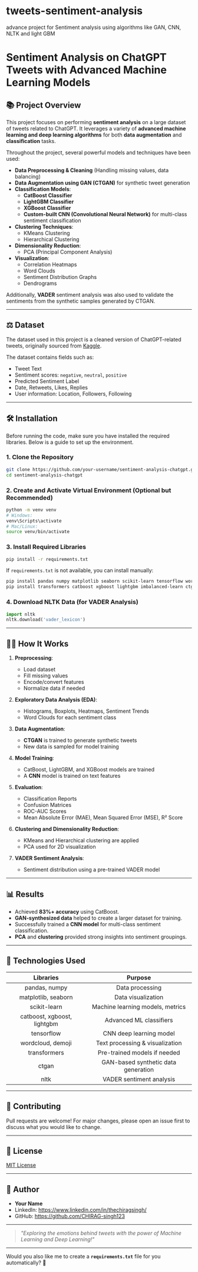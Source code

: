 # tweets-sentiment-analysis
advance project for Sentiment analysis using algorithms like GAN, CNN, NLTK and light GBM


# Sentiment Analysis on ChatGPT Tweets with Advanced Machine Learning Models

## 📚 Project Overview

This project focuses on performing **sentiment analysis** on a large dataset of tweets related to ChatGPT. It leverages a variety of **advanced machine learning and deep learning algorithms** for both **data augmentation** and **classification** tasks.

Throughout the project, several powerful models and techniques have been used:

- **Data Preprocessing & Cleaning** (Handling missing values, data balancing)
- **Data Augmentation using GAN (CTGAN)** for synthetic tweet generation
- **Classification Models**:
  - **CatBoost Classifier**
  - **LightGBM Classifier**
  - **XGBoost Classifier**
  - **Custom-built CNN (Convolutional Neural Network)** for multi-class sentiment classification
- **Clustering Techniques**:
  - KMeans Clustering
  - Hierarchical Clustering
- **Dimensionality Reduction**:
  - PCA (Principal Component Analysis)
- **Visualization**:
  - Correlation Heatmaps
  - Word Clouds
  - Sentiment Distribution Graphs
  - Dendrograms

Additionally, **VADER** sentiment analysis was also used to validate the sentiments from the synthetic samples generated by CTGAN.

---

## ⚖️ Dataset

The dataset used in this project is a cleaned version of ChatGPT-related tweets, originally sourced from [Kaggle](https://www.kaggle.com/ryosyo0/chatgpt-tweets-sentiment-analysis-clean-data).

The dataset contains fields such as:

- Tweet Text
- Sentiment scores: `negative`, `neutral`, `positive`
- Predicted Sentiment Label
- Date, Retweets, Likes, Replies
- User information: Location, Followers, Following

---

## 🛠️ Installation

Before running the code, make sure you have installed the required libraries. Below is a guide to set up the environment.

### 1. Clone the Repository
```bash
git clone https://github.com/your-username/sentiment-analysis-chatgpt.git
cd sentiment-analysis-chatgpt
```

### 2. Create and Activate Virtual Environment (Optional but Recommended)
```bash
python -m venv venv
# Windows:
venv\Scripts\activate
# Mac/Linux:
source venv/bin/activate
```

### 3. Install Required Libraries
```bash
pip install -r requirements.txt
```

If `requirements.txt` is not available, you can install manually:
```bash
pip install pandas numpy matplotlib seaborn scikit-learn tensorflow wordcloud demoji
pip install transformers catboost xgboost lightgbm imbalanced-learn ctgan nltk
```

### 4. Download NLTK Data (for VADER Analysis)
```python
import nltk
nltk.download('vader_lexicon')
```

---

## 👨‍💻 How It Works

1. **Preprocessing**:
   - Load dataset
   - Fill missing values
   - Encode/convert features
   - Normalize data if needed

2. **Exploratory Data Analysis (EDA)**:
   - Histograms, Boxplots, Heatmaps, Sentiment Trends
   - Word Clouds for each sentiment class

3. **Data Augmentation**:
   - **CTGAN** is trained to generate synthetic tweets
   - New data is sampled for model training

4. **Model Training**:
   - CatBoost, LightGBM, and XGBoost models are trained
   - A **CNN** model is trained on text features

5. **Evaluation**:
   - Classification Reports
   - Confusion Matrices
   - ROC-AUC Scores
   - Mean Absolute Error (MAE), Mean Squared Error (MSE), R² Score

6. **Clustering and Dimensionality Reduction**:
   - KMeans and Hierarchical clustering are applied
   - PCA used for 2D visualization

7. **VADER Sentiment Analysis**:
   - Sentiment distribution using a pre-trained VADER model

---

## 📊 Results

- Achieved **83%+ accuracy** using CatBoost.
- **GAN-synthesized data** helped to create a larger dataset for training.
- Successfully trained a **CNN model** for multi-class sentiment classification.
- **PCA** and **clustering** provided strong insights into sentiment groupings.

---

## 🚀 Technologies Used

| Libraries | Purpose |
|:---------:|:-------:|
| pandas, numpy | Data processing |
| matplotlib, seaborn | Data visualization |
| scikit-learn | Machine learning models, metrics |
| catboost, xgboost, lightgbm | Advanced ML classifiers |
| tensorflow | CNN deep learning model |
| wordcloud, demoji | Text processing & visualization |
| transformers | Pre-trained models if needed |
| ctgan | GAN-based synthetic data generation |
| nltk | VADER sentiment analysis |

---

## 📢 Contributing

Pull requests are welcome! For major changes, please open an issue first to discuss what you would like to change.

---

## 📁 License

[MIT License](LICENSE)

---

## 👤 Author

- **Your Name**
- LinkedIn: https://www.linkedin.com/in/thechiragsingh/
- GitHub: https://github.com/CHIRAG-singh123

---

> _"Exploring the emotions behind tweets with the power of Machine Learning and Deep Learning!"_

---

Would you also like me to create a **`requirements.txt`** file for you automatically? 🚀


